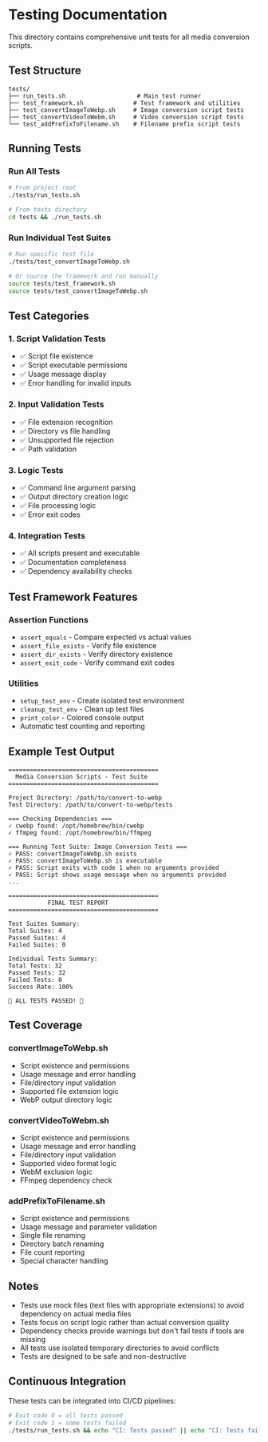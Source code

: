 # Testing Documentation

This directory contains comprehensive unit tests for all media conversion scripts.

## Test Structure

```
tests/
├── run_tests.sh                    # Main test runner
├── test_framework.sh              # Test framework and utilities
├── test_convertImageToWebp.sh     # Image conversion script tests
├── test_convertVideoToWebm.sh     # Video conversion script tests
└── test_addPrefixToFilename.sh    # Filename prefix script tests
```

## Running Tests

### Run All Tests
```bash
# From project root
./tests/run_tests.sh

# From tests directory
cd tests && ./run_tests.sh
```

### Run Individual Test Suites
```bash
# Run specific test file
./tests/test_convertImageToWebp.sh

# Or source the framework and run manually
source tests/test_framework.sh
source tests/test_convertImageToWebp.sh
```

## Test Categories

### 1. Script Validation Tests
- ✅ Script file existence
- ✅ Script executable permissions
- ✅ Usage message display
- ✅ Error handling for invalid inputs

### 2. Input Validation Tests
- ✅ File extension recognition
- ✅ Directory vs file handling
- ✅ Unsupported file rejection
- ✅ Path validation

### 3. Logic Tests
- ✅ Command line argument parsing
- ✅ Output directory creation logic
- ✅ File processing logic
- ✅ Error exit codes

### 4. Integration Tests
- ✅ All scripts present and executable
- ✅ Documentation completeness
- ✅ Dependency availability checks

## Test Framework Features

### Assertion Functions
- `assert_equals` - Compare expected vs actual values
- `assert_file_exists` - Verify file existence
- `assert_dir_exists` - Verify directory existence  
- `assert_exit_code` - Verify command exit codes

### Utilities
- `setup_test_env` - Create isolated test environment
- `cleanup_test_env` - Clean up test files
- `print_color` - Colored console output
- Automatic test counting and reporting

## Example Test Output

```
==========================================
  Media Conversion Scripts - Test Suite  
==========================================

Project Directory: /path/to/convert-to-webp
Test Directory: /path/to/convert-to-webp/tests

=== Checking Dependencies ===
✓ cwebp found: /opt/homebrew/bin/cwebp
✓ ffmpeg found: /opt/homebrew/bin/ffmpeg

=== Running Test Suite: Image Conversion Tests ===
✓ PASS: convertImageToWebp.sh exists
✓ PASS: convertImageToWebp.sh is executable
✓ PASS: Script exits with code 1 when no arguments provided
✓ PASS: Script shows usage message when no arguments provided
...

==========================================
           FINAL TEST REPORT             
==========================================

Test Suites Summary:
Total Suites: 4
Passed Suites: 4
Failed Suites: 0

Individual Tests Summary:
Total Tests: 32
Passed Tests: 32
Failed Tests: 0
Success Rate: 100%

🎉 ALL TESTS PASSED! 🎉
```

## Test Coverage

### convertImageToWebp.sh
- Script existence and permissions
- Usage message and error handling
- File/directory input validation
- Supported file extension logic
- WebP output directory logic

### convertVideoToWebm.sh  
- Script existence and permissions
- Usage message and error handling
- File/directory input validation
- Supported video format logic
- WebM exclusion logic
- FFmpeg dependency check

### addPrefixToFilename.sh
- Script existence and permissions
- Usage message and parameter validation
- Single file renaming
- Directory batch renaming
- File count reporting
- Special character handling

## Notes

- Tests use mock files (text files with appropriate extensions) to avoid dependency on actual media files
- Tests focus on script logic rather than actual conversion quality
- Dependency checks provide warnings but don't fail tests if tools are missing
- All tests use isolated temporary directories to avoid conflicts
- Tests are designed to be safe and non-destructive

## Continuous Integration

These tests can be integrated into CI/CD pipelines:

```bash
# Exit code 0 = all tests passed
# Exit code 1 = some tests failed
./tests/run_tests.sh && echo "CI: Tests passed" || echo "CI: Tests failed"
```
